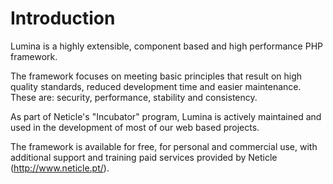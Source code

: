 # Introduction

Lumina is a highly extensible, component based and high performance PHP framework. 

The framework focuses on meeting basic principles that result on high quality standards, reduced development time and easier maintenance. These are: security, performance, stability and consistency.

As part of Neticle's "Incubator" program, Lumina is actively maintained and used in the development of most of our web based projects.

The framework is available for free, for personal and commercial use, with additional support and training  paid services provided by Neticle (http://www.neticle.pt/).
